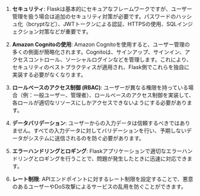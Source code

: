 
1. **セキュリティ**: Flaskは基本的にセキュアなフレームワークですが、ユーザー管理を扱う場合は追加のセキュリティ対策が必要です。パスワードのハッシュ化（bcryptなど）、JWTトークンによる認証、HTTPSの使用、SQLインジェクション対策などが重要です。

2. **Amazon Cognitoの使用**: Amazon Cognitoを使用すると、ユーザー管理の多くの側面が簡略化されます。Cognitoは、サインアップ、サインイン、アクセスコントロール、ソーシャルログインなどを管理します。これにより、セキュリティのベストプラクティスが適用され、Flask側でこれらを独自に実装する必要がなくなります。

3. **ロールベースのアクセス制御 (RBAC)**: ユーザーが異なる権限を持っている場合（例：一般ユーザー、管理者）、ロールベースのアクセス制御を実装して、各ロールが適切なリソースにしかアクセスできないようにする必要があります。

4. **データバリデーション**: ユーザーからの入力データは信頼するべきではありません。すべての入力データに対してバリデーションを行い、予期しないデータがシステムに送信されるのを防ぐ必要があります。

5. **エラーハンドリングとロギング**: Flaskアプリケーションで適切なエラーハンドリングとロギングを行うことで、問題が発生したときに迅速に対応できます。

6. **レート制限**: APIエンドポイントに対するレート制限を設定することで、悪意のあるユーザーやDoS攻撃によるサービスの乱用を防ぐことができます。
